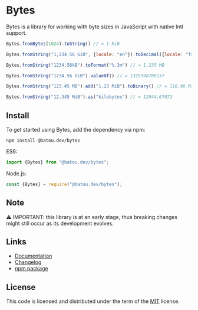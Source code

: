 Bytes
=====

Bytes is a library for working with byte sizes in JavaScript with native Intl
support.

```js
Bytes.fromBytes(1024).toString() // = 1 KiB

Bytes.fromString("1,234.56 GiB", {locale: "en"}).toDecimal({locale: "fr"}) // = 1,33 TB

Bytes.fromString("1234.56kB").toFormat("%.3m") // = 1.235 MB

Bytes.fromString("1234.56 GiB").valueOf() // = 1325598706237

Bytes.fromString("123.45 MB").add("1.23 MiB").toBinary() // = 118.96 MiB

Bytes.fromString("12.345 MiB").as("kilobytes") // = 12944.67072
```

Install
-------

To get started using Bytes, add the dependency via npm:

```
npm install @batou.dev/bytes
```

ES6:
```js
import {Bytes} from "@batou.dev/bytes";
```

Node.js:
```js
const {Bytes} = require("@batou.dev/bytes");
```

Note
----

⚠️ IMPORTANT: this library is at an early stage, thus breaking changes might
still occur as its development evolves.

Links
-----

* [Documentation](https://js-bytes.batou.dev/)
* [Changelog](https://github.com/vbatoufflet/js-bytes/blob/master/CHANGELOG.md)
* [npm package](https://www.npmjs.com/package/@batou.dev/bytes)

License
-------

This code is licensed and distributed under the term of the
[MIT](https://opensource.org/licenses/MIT) license.
